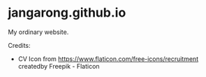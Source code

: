# jangarong.github.io
My ordinary website.

Credits:
* CV Icon from https://www.flaticon.com/free-icons/recruitment createdby Freepik - Flaticon
